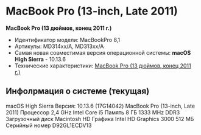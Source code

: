 # MacBook Pro (13-inch, Late 2011)

**MacBook Pro (13 дюймов, конец 2011 г.)**
- Идентификатор модели: MacBookPro 8,1
- Артикулы: MD314xx/A, MD313xx/A
- Самая новая совместимая версия операционной системы: **macOS High Sierra** - 10.13.6
- Технические характеристики: [MacBook Pro (13 дюймов, конец 2011 г.)](https://support.apple.com/ru-ru/111341)


## Инфолрмация о системе (текущая)

macOS High Sierra Версия: 10.13.6 (17G14042)
MacBook Pro (13-inch, Late 2011)
Процессор 2,4 GHz Intel Core i5
Память 8 ГБ 1333 MHz DDR3
Загрузочный диск Macintosh HD
Графика Intel HD Graphics 3000 512 МБ
Серийный номер D92GL1ECDV13
